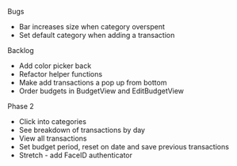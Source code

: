 Bugs
- Bar increases size when category overspent
- Set default category when adding a transaction

Backlog
- Add color picker back
- Refactor helper functions
- Make add transactions a pop up from bottom
- Order budgets in BudgetView and EditBudgetView

Phase 2
  - Click into categories
  - See breakdown of transactions by day
  - View all transactions
  - Set budget period, reset on date and save previous transactions
  - Stretch - add FaceID authenticator

